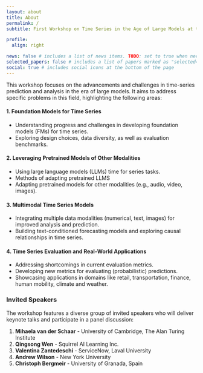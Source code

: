 ```yaml
---
layout: about
title: About
permalink: /
subtitle: First Workshop on Time Series in the Age of Large Models at the <a href="https://neurips.cc/">Thirty-eighth Annual Conference on Neural Information Processing Systems (NeurIPS)</a>, December 2024, Vancouver, Canada.

profile:
  align: right

news: false # includes a list of news items. TODO: set to true when needed
selected_papers: false # includes a list of papers marked as "selected={true}"
social: true # includes social icons at the bottom of the page
---
```



This workshop focuses on the advancements and challenges in time-series prediction and analysis in the era of large
models. It aims to address specific problems in this field, highlighting the following areas:

#### 1. Foundation Models for Time Series
- Understanding progress and challenges in developing foundation models (FMs) for time series.
- Exploring design choices, data diversity, as well as evaluation benchmarks.

#### 2. Leveraging Pretrained Models of Other Modalities
- Using large language models (LLMs) time for series tasks.
- Methods of adapting pretrained LLMS
- Adapting pretrained models for other modalities (e.g., audio, video, images).

#### 3. Multimodal Time Series Models
- Integrating multiple data modalities (numerical, text, images) for improved analysis and prediction.
- Building text-conditioned forecasting models and exploring causal relationships in time series.

#### 4. Time Series Evaluation and Real-World Applications
- Addressing shortcomings in current evaluation metrics.
- Developing new metrics for evaluating (probabilistic) predictions.
- Showcasing applications in domains like retail, transportation, finance, human mobility, climate and weather.

### Invited Speakers
The workshop features a diverse group of invited speakers who will deliver keynote talks and participate in a panel discussion:

1. **Mihaela van der Schaar** - University of Cambridge, The Alan Turing Institute
2. **Qingsong Wen** - Squirrel AI Learning Inc.
3. **Valentina Zantedeschi** - ServiceNow, Laval University
4. **Andrew Wilson** - New York University
5. **Christoph Bergmeir** - University of Granada, Spain
